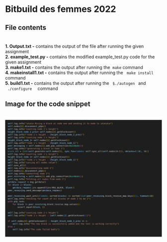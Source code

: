 # Bitbuild des femmes 2022

## File contents
#

<b>1. Output.txt -</b> contains the output of the file after running the given assignment<br>
<b>2. example_test.py -</b> contains the modified example_test.py code for the given assignment<br>
<b>3. make1.txt -</b> contains the output after running the &nbsp;<code>make</code>&nbsp;command <br>
<b>4. makeinstall1.txt -</b> contains the output after running the &nbsp; <code>make install</code> &nbsp; command<br>
<b>5. build1.txt -</b> contains the output after running the <code>&nbsp;$./autogen&nbsp;</code> and <code>&nbsp;./configure &nbsp;</code> command<br>



## Image for the code snippet
#

<img src="./snippet.png">
